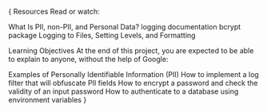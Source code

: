 {
Resources
Read or watch:

What Is PII, non-PII, and Personal Data?
logging documentation
bcrypt package
Logging to Files, Setting Levels, and Formatting

Learning Objectives
At the end of this project, you are expected to be able to explain to anyone, without the help of Google:

Examples of Personally Identifiable Information (PII)
How to implement a log filter that will obfuscate PII fields
How to encrypt a password and check the validity of an input password
How to authenticate to a database using environment variables
}